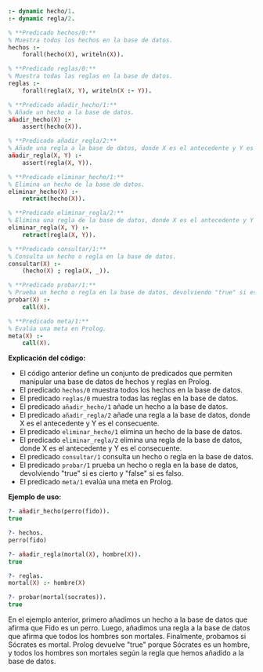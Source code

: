 ```prolog
:- dynamic hecho/1.
:- dynamic regla/2.

% **Predicado hechos/0:**
% Muestra todos los hechos en la base de datos.
hechos :-
    forall(hecho(X), writeln(X)).

% **Predicado reglas/0:**
% Muestra todas las reglas en la base de datos.
reglas :-
    forall(regla(X, Y), writeln(X :- Y)).

% **Predicado añadir_hecho/1:**
% Añade un hecho a la base de datos.
añadir_hecho(X) :-
    assert(hecho(X)).

% **Predicado añadir_regla/2:**
% Añade una regla a la base de datos, donde X es el antecedente y Y es el consecuente.
añadir_regla(X, Y) :-
    assert(regla(X, Y)).

% **Predicado eliminar_hecho/1:**
% Elimina un hecho de la base de datos.
eliminar_hecho(X) :-
    retract(hecho(X)).

% **Predicado eliminar_regla/2:**
% Elimina una regla de la base de datos, donde X es el antecedente y Y es el consecuente.
eliminar_regla(X, Y) :-
    retract(regla(X, Y)).

% **Predicado consultar/1:**
% Consulta un hecho o regla en la base de datos.
consultar(X) :-
    (hecho(X) ; regla(X, _)).

% **Predicado probar/1:**
% Prueba un hecho o regla en la base de datos, devolviendo "true" si es cierto y "false" si es falso.
probar(X) :-
    call(X).

% **Predicado meta/1:**
% Evalúa una meta en Prolog.
meta(X) :-
    call(X).
```

**Explicación del código:**

* El código anterior define un conjunto de predicados que permiten manipular una base de datos de hechos y reglas en Prolog.
* El predicado `hechos/0` muestra todos los hechos en la base de datos.
* El predicado `reglas/0` muestra todas las reglas en la base de datos.
* El predicado `añadir_hecho/1` añade un hecho a la base de datos.
* El predicado `añadir_regla/2` añade una regla a la base de datos, donde X es el antecedente y Y es el consecuente.
* El predicado `eliminar_hecho/1` elimina un hecho de la base de datos.
* El predicado `eliminar_regla/2` elimina una regla de la base de datos, donde X es el antecedente y Y es el consecuente.
* El predicado `consultar/1` consulta un hecho o regla en la base de datos.
* El predicado `probar/1` prueba un hecho o regla en la base de datos, devolviendo "true" si es cierto y "false" si es falso.
* El predicado `meta/1` evalúa una meta en Prolog.

**Ejemplo de uso:**

```prolog
?- añadir_hecho(perro(fido)).
true

?- hechos.
perro(fido)

?- añadir_regla(mortal(X), hombre(X)).
true

?- reglas.
mortal(X) :- hombre(X)

?- probar(mortal(socrates)).
true
```

En el ejemplo anterior, primero añadimos un hecho a la base de datos que afirma que Fido es un perro. Luego, añadimos una regla a la base de datos que afirma que todos los hombres son mortales. Finalmente, probamos si Sócrates es mortal. Prolog devuelve "true" porque Sócrates es un hombre, y todos los hombres son mortales según la regla que hemos añadido a la base de datos.